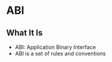 # ABI

## What It Is

- ABI: Application Binary Interface
- ABI is a set of rules and conventions


